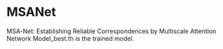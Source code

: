 # MSANet
MSA-Net: Establishing Reliable Correspondences by Multiscale Attention Network
Model_best.th is the trained model.
